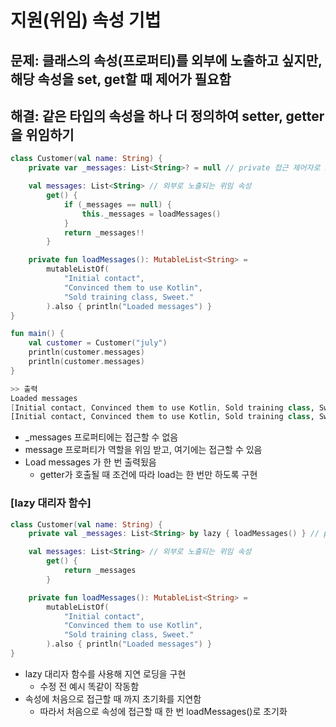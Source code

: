 # 지원(위임) 속성 기법

## 문제: 클래스의 속성(프로퍼티)를 외부에 노출하고 싶지만, 해당 속성을 set, get할 때 제어가 필요함

## 해결: 같은 타입의 속성을 하나 더 정의하여 setter, getter을 위임하기

```kotlin
class Customer(val name: String) {
    private var _messages: List<String>? = null // private 접근 제어자로 노출을 막음

    val messages: List<String> // 외부로 노출되는 위임 속성
        get() {
            if (_messages == null) {
                this._messages = loadMessages()
            }
            return _messages!!
        }

    private fun loadMessages(): MutableList<String> =
        mutableListOf(
            "Initial contact",
            "Convinced them to use Kotlin",
            "Sold training class, Sweet."
        ).also { println("Loaded messages") }
}

fun main() {
    val customer = Customer("july")
    println(customer.messages)
    println(customer.messages)
}

>> 출력
Loaded messages
[Initial contact, Convinced them to use Kotlin, Sold training class, Sweet.]
[Initial contact, Convinced them to use Kotlin, Sold training class, Sweet.]
```

- _messages 프로퍼티에는 접근할 수 없음
- message 프로퍼티가 역할을 위임 받고, 여기에는 접근할 수 있음
- Load messages 가 한 번 출력됬음
  - getter가 호출될 때 조건에 따라 load는 한 번만 하도록 구현

### [lazy 대리자 함수]

```kotlin
class Customer(val name: String) {
    private val _messages: List<String> by lazy { loadMessages() } // private 접근 제어자로 노출을 막음

    val messages: List<String> // 외부로 노출되는 위임 속성
        get() {
            return _messages
        }

    private fun loadMessages(): MutableList<String> =
        mutableListOf(
            "Initial contact",
            "Convinced them to use Kotlin",
            "Sold training class, Sweet."
        ).also { println("Loaded messages") }
}
```

- lazy 대리자 함수를 사용해 지연 로딩을 구현
  - 수정 전 예시 똑같이 작동함
- 속성에 처음으로 접근할 때 까지 초기화를 지연함
    - 따라서 처음으로 속성에 접근할 때 한 번 loadMessages()로 초기화